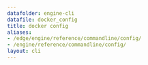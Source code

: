 ```yaml
---
datafolder: engine-cli
datafile: docker_config
title: docker config
aliases:
- /edge/engine/reference/commandline/config/
- /engine/reference/commandline/config/
layout: cli
---
```


<!--
此页面是根据 Docker 源代码自动生成的。如果您想建议更改此处显示的文本，请在 GitHub 上的源代码仓库中打开一个工单或拉取请求：

https://github.com/docker/cli
-->
